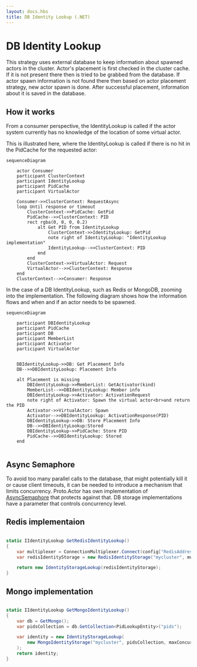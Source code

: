 ```yaml
---
layout: docs.hbs
title: DB Identity Lookup (.NET)
---
```


# DB Identity Lookup

This strategy uses external database to keep information about spawned actors in the cluster. Actor's placement is first checked in the cluster cache. If it is not present there then is tried to be grabbed from the database. If actor spawn information is not found there then based on actor placement strategy, new actor spawn is done. After successful placement, information about it is saved in the database.

## How it works

From a consumer perspective, the IdentityLookup is called if the actor system currently has no knowledge of the location of some virtual actor.

This is illustrated here, where the IdentityLookup is called if there is no hit in the PidCache for the requested actor:

```mermaid
sequenceDiagram

    actor Consumer
    participant ClusterContext
    participant IdentityLookup
    participant PidCache
    participant VirtualActor

    Consumer->>ClusterContext: RequestAsync
    loop Until response or timeout
        ClusterContext->>PidCache: GetPid
        PidCache-->>ClusterContext: PID
        rect rgba(0, 0, 0, 0.2)
            alt Get PID from IdentityLookup
                ClusterContext->>IdentityLookup: GetPid
                note right of IdentityLookup: "IdentityLookup implementation"
                IdentityLookup-->>ClusterContext: PID
            end
        end
        ClusterContext->>VirtualActor: Request
        VirtualActor-->>ClusterContext: Response
    end
    ClusterContext-->>Consumer: Response
```

In the case of a DB IdentityLookup, such as Redis or MongoDB, zooming into the implementation.
The following diagram shows how the information flows and when and if an actor needs to be spawned.

```mermaid
sequenceDiagram

    participant DBIdentityLookup
    participant PidCache
    participant DB
    participant MemberList
    participant Activator
    participant VirtualActor


    DBIdentityLookup->>DB: Get Placement Info
    DB-->>DBIdentityLookup: Placement Info

    alt Placement is missing
        DBIdentityLookup->>MemberList: GetActivator(kind)
        MemberList-->>DBIdentityLookup: Member info
        DBIdentityLookup->>Activator: ActivationRequest
        note right of Activator: Spawn the virtual actor<br>and return the PID
        Activator->>VirtualActor: Spawn
        Activator-->>DBIdentityLookup: ActivationResponse(PID)
        DBIdentityLookup->>DB: Store Placement Info
        DB-->>DBIdentityLookup:Stored
        DBIdentityLookup->>PidCache: Store PID
        PidCache-->>DBIdentityLookup: Stored
    end


```

## Async Semaphore

To avoid too many parallel calls to the database, that might potentially kill it or cause client timeouts, it can be needed to introduce a mechanism that limits concurrency. Proto.Actor has own implementation of [AsyncSemaphore](https://github.com/asynkron/protoactor-dotnet/blob/dev/src/Proto.Actor/Utils/AsyncSemaphore.cs#L12) that protects against that. DB storage implementations have a parameter that controls concurrency level.

## Redis implementaion

```csharp

static IIdentityLookup GetRedisIdentityLookup()
{
    var multiplexer = ConnectionMultiplexer.Connect(config["RedisAddress"]);
    var redisIdentityStorage = new RedisIdentityStorage("mycluster", multiplexer, maxConcurrency: 50);

    return new IdentityStorageLookup(redisIdentityStorage);
}

```

## Mongo implementation

```csharp

static IIdentityLookup GetMongoIdentityLookup()
{
    var db = GetMongo();
    var pidsCollection = db.GetCollection<PidLookupEntity>("pids");

    var identity = new IdentityStorageLookup(
        new MongoIdentityStorage("mycluster", pidsCollection, maxConcurrency: 200)
    );
    return identity;
}

```
